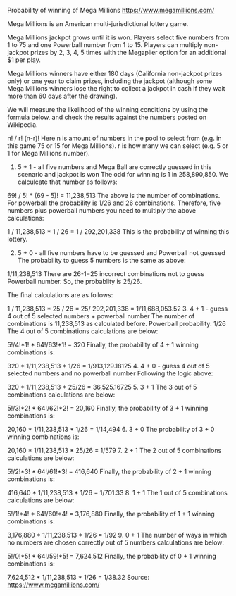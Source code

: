 Probability of winning of Mega Millions https://www.megamillions.com/

Mega Millions is an American multi-jurisdictional lottery game.

Mega Millions jackpot grows until it is won. Players select five numbers from 1 to 75 and one Powerball number from 1 to 15. Players can multiply non-jackpot prizes by 2, 3, 4, 5 times with the Megaplier option for an additional $1 per play.

Mega Millions winners have either 180 days (California non-jackpot prizes only) or one year to claim prizes, including the jackpot (although some Mega Millions winners lose the right to collect a jackpot in cash if they wait more than 60 days after the drawing).


We will measure the likelihood of the winning conditions by using the formula below, and check the results against the numbers posted on Wikipedia.

n! / r! (n-r)!
Here n is amount of numbers in the pool to select from (e.g. in this game 75 or 15 for Mega Millions). r is how many we can select (e.g. 5 or 1 for Mega Millions number).

1. 5 + 1 - all five numbers and Mega Ball are correctly guessed in this scenario and jackpot is won
The odd for winning is 1 in 258,890,850. We calculcate that number as follows:

69! / 5! * (69 - 5)! = 11,238,513
The above is the number of combinations. For powerball the probability is 1/26 and 26 combinations.
Therefore, five numbers plus powerball numbers you need to multiply the above calculations:

1 / 11,238,513 * 1 / 26 = 1 / 292,201,338
This is the probability of winning this lottery.

2. 5 + 0 - all five numbers have to be guessed and Powerball not guessed
The probability to guess 5 numbers is the same as above:

1/11,238,513
There are 26-1=25 incorrect combinations not to guess Powerball number. So, the probablity is 25/26.

The final calculations are as follows:

1 / 11,238,513 * 25 / 26 = 25/ 292,201,338 = 1/11,688,053.52
3. 4 + 1 - guess 4 out of 5 selected numbers + powerball number
The number of combinations is 11,238,513 as calculated before. Powerball probability: 1/26 The 4 out of 5 combinations calculations are below:

5!/4!*1! * 64!/63!*1! = 320
Finally, the probability of 4 + 1 winning combinations is:

320 * 1/11,238,513 * 1/26 = 1/913,129.18125
4. 4 + 0 - guess 4 out of 5 selected numbers and no powerball number
Following the logic above:

320 * 1/11,238,513 * 25/26 = 36,525.16725
5. 3 + 1
The 3 out of 5 combinations calculations are below:

5!/3!*2! * 64!/62!*2! = 20,160
Finally, the probability of 3 + 1 winning combinations is:

20,160 * 1/11,238,513 * 1/26 = 1/14,494
6. 3 + 0
The probability of 3 + 0 winning combinations is:

20,160 * 1/11,238,513 * 25/26 = 1/579
7. 2 + 1
The 2 out of 5 combinations calculations are below:

5!/2!*3! * 64!/61!*3! = 416,640
Finally, the probability of 2 + 1 winning combinations is:

416,640 * 1/11,238,513 * 1/26 = 1/701.33
8. 1 + 1
The 1 out of 5 combinations calculations are below:

5!/1!*4! * 64!/60!*4! = 3,176,880
Finally, the probability of 1 + 1 winning combinations is:

3,176,880 * 1/11,238,513 * 1/26 = 1/92
9. 0 + 1
The number of ways in which no numbers are chosen correctly out of 5 numbers calculations are below:

5!/0!*5! * 64!/59!*5! = 7,624,512
Finally, the probability of 0 + 1 winning combinations is:

7,624,512 * 1/11,238,513 * 1/26 = 1/38.32
Source:
 https://www.megamillions.com/
